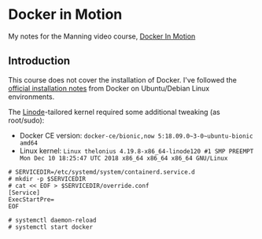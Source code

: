 # Docker in Motion

My notes for the Manning video course, [Docker In Motion][1]

## Introduction 

This course does not cover the installation of Docker. I've followed the [official installation notes][2] from Docker on Ubuntu/Debian Linux environments.

The [Linode][3]-tailored kernel required some additional tweaking (as root/sudo):

- Docker CE version: `docker-ce/bionic,now 5:18.09.0~3-0~ubuntu-bionic amd64` 
- Linux kernel: `Linux thelonius 4.19.8-x86_64-linode120 #1 SMP PREEMPT Mon Dec 10 18:25:47 UTC 2018 x86_64 x86_64 x86_64 GNU/Linux`
```
# SERVICEDIR=/etc/systemd/system/containerd.service.d
# mkdir -p $SERVICEDIR
# cat << EOF > $SERVICEDIR/override.conf
[Service]
ExecStartPre=
EOF

# systemctl daemon-reload
# systemctl start docker
```




[1]: https://www.manning.com/livevideo/docker
[2]: https://docs.docker.com/install/linux/docker-ce/ubuntu/
[3]: https://www.linode.com/